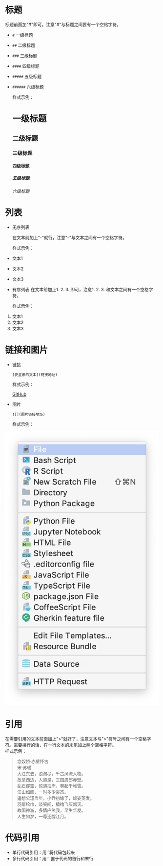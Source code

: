 # 标题
标题前面加"#"即可，注意"#"与标题之间要有一个空格字符。
- `#` 一级标题
- `##` 二级标题
- `###` 三级标题
- `####` 四级标题
- `#####` 五级标题
- `######` 六级标题
    
    样式示例：
    # 一级标题
    ## 二级标题
    ### 三级标题
    #### 四级标题
    ##### 五级标题
    ###### 六级标题
# 列表
- 无序列表

    在文本前加上"-"就行，注意"-"与文本之间有一个空格字符。
    
    样式示例：
- 文本1
- 文本2
- 文本3
- 有序列表
    在文本前加上1. 2. 3. 即可，注意1. 2. 3. 和文本之间有一个空格字符。
    
    样式示例：
1. 文本1
2. 文本2
3. 文本3
# 链接和图片
- 链接

    `[要显示的文本](链接地址)`
    
    样式示例：

    [GitHub](https://github.com)
- 图片
    
    `![](图片链接地址)`
    
    样式示例：
    
![这是图片配的说明文字](https://github.com/Aghanim-H/Photo/blob/master/Pycharm/Pycharm_New_File.png)
# 引用
在需要引用的文本前面加上">"就好了，注意文本与">"符号之间有一个空格字符。需要换行的话，在一行文本的末尾加上两个空格字符。  
    样式示例：
> 念奴娇·赤壁怀古  
> 宋·苏轼  
> 大江东去，浪淘尽，千古风流人物。  
> 故垒西边，人道是，三国周郎赤壁。  
> 乱石穿空，惊涛拍岸，卷起千堆雪。  
> 江山如画，一时多少豪杰。  
> 遥想公瑾当年，小乔初嫁了，雄姿英发。  
> 羽扇纶巾，谈笑间，樯橹飞灰烟灭。  
> 故国神游，多情应笑我，早生华发。  
> 人生如梦，一尊还酻江月。  
# 代码引用
- 单行代码引用：用``将代码包起来
- 多行代码引用：用```置于代码的首行和末行